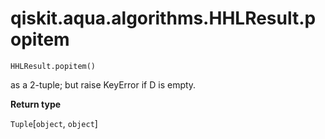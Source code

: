 # qiskit.aqua.algorithms.HHLResult.popitem

`HHLResult.popitem()`

as a 2-tuple; but raise KeyError if D is empty.

**Return type**

`Tuple`\[`object`, `object`]
